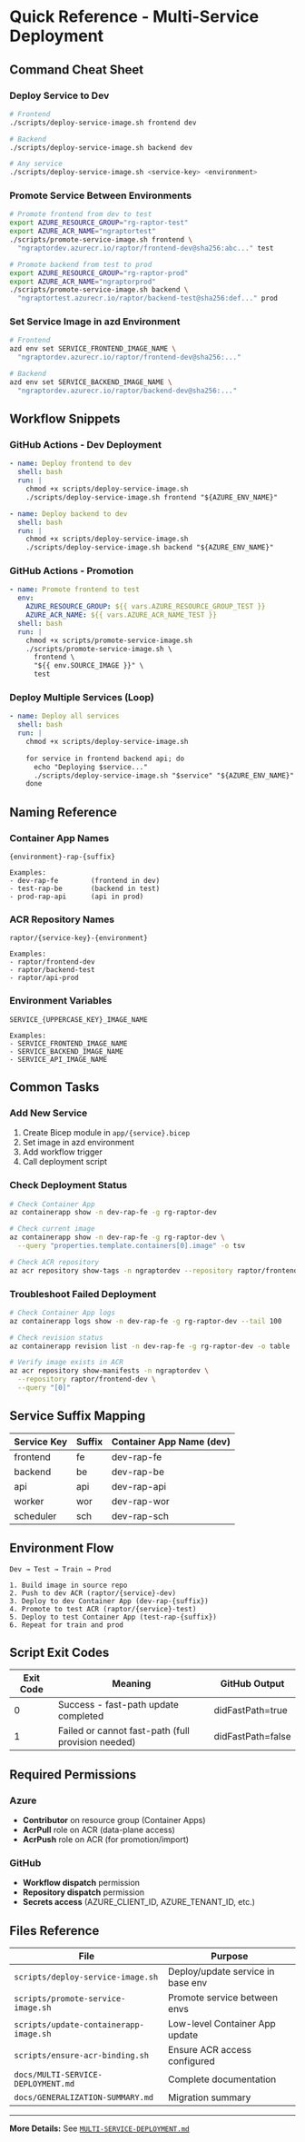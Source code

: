 # Quick Reference - Multi-Service Deployment

## Command Cheat Sheet

### Deploy Service to Dev
```bash
# Frontend
./scripts/deploy-service-image.sh frontend dev

# Backend
./scripts/deploy-service-image.sh backend dev

# Any service
./scripts/deploy-service-image.sh <service-key> <environment>
```

### Promote Service Between Environments
```bash
# Promote frontend from dev to test
export AZURE_RESOURCE_GROUP="rg-raptor-test"
export AZURE_ACR_NAME="ngraptortest"
./scripts/promote-service-image.sh frontend \
  "ngraptordev.azurecr.io/raptor/frontend-dev@sha256:abc..." test

# Promote backend from test to prod
export AZURE_RESOURCE_GROUP="rg-raptor-prod"
export AZURE_ACR_NAME="ngraptorprod"
./scripts/promote-service-image.sh backend \
  "ngraptortest.azurecr.io/raptor/backend-test@sha256:def..." prod
```

### Set Service Image in azd Environment
```bash
# Frontend
azd env set SERVICE_FRONTEND_IMAGE_NAME \
  "ngraptordev.azurecr.io/raptor/frontend-dev@sha256:..."

# Backend
azd env set SERVICE_BACKEND_IMAGE_NAME \
  "ngraptordev.azurecr.io/raptor/backend-dev@sha256:..."
```

## Workflow Snippets

### GitHub Actions - Dev Deployment
```yaml
- name: Deploy frontend to dev
  shell: bash
  run: |
    chmod +x scripts/deploy-service-image.sh
    ./scripts/deploy-service-image.sh frontend "${AZURE_ENV_NAME}"

- name: Deploy backend to dev
  shell: bash
  run: |
    chmod +x scripts/deploy-service-image.sh
    ./scripts/deploy-service-image.sh backend "${AZURE_ENV_NAME}"
```

### GitHub Actions - Promotion
```yaml
- name: Promote frontend to test
  env:
    AZURE_RESOURCE_GROUP: ${{ vars.AZURE_RESOURCE_GROUP_TEST }}
    AZURE_ACR_NAME: ${{ vars.AZURE_ACR_NAME_TEST }}
  shell: bash
  run: |
    chmod +x scripts/promote-service-image.sh
    ./scripts/promote-service-image.sh \
      frontend \
      "${{ env.SOURCE_IMAGE }}" \
      test
```

### Deploy Multiple Services (Loop)
```yaml
- name: Deploy all services
  shell: bash
  run: |
    chmod +x scripts/deploy-service-image.sh
    
    for service in frontend backend api; do
      echo "Deploying $service..."
      ./scripts/deploy-service-image.sh "$service" "${AZURE_ENV_NAME}" || true
    done
```

## Naming Reference

### Container App Names
```
{environment}-rap-{suffix}

Examples:
- dev-rap-fe        (frontend in dev)
- test-rap-be       (backend in test)
- prod-rap-api      (api in prod)
```

### ACR Repository Names
```
raptor/{service-key}-{environment}

Examples:
- raptor/frontend-dev
- raptor/backend-test
- raptor/api-prod
```

### Environment Variables
```
SERVICE_{UPPERCASE_KEY}_IMAGE_NAME

Examples:
- SERVICE_FRONTEND_IMAGE_NAME
- SERVICE_BACKEND_IMAGE_NAME
- SERVICE_API_IMAGE_NAME
```

## Common Tasks

### Add New Service
1. Create Bicep module in `app/{service}.bicep`
2. Set image in azd environment
3. Add workflow trigger
4. Call deployment script

### Check Deployment Status
```bash
# Check Container App
az containerapp show -n dev-rap-fe -g rg-raptor-dev

# Check current image
az containerapp show -n dev-rap-fe -g rg-raptor-dev \
  --query "properties.template.containers[0].image" -o tsv

# Check ACR repository
az acr repository show-tags -n ngraptordev --repository raptor/frontend-dev
```

### Troubleshoot Failed Deployment
```bash
# Check Container App logs
az containerapp logs show -n dev-rap-fe -g rg-raptor-dev --tail 100

# Check revision status
az containerapp revision list -n dev-rap-fe -g rg-raptor-dev -o table

# Verify image exists in ACR
az acr repository show-manifests -n ngraptordev \
  --repository raptor/frontend-dev \
  --query "[0]"
```

## Service Suffix Mapping

| Service Key | Suffix | Container App Name (dev) |
|-------------|--------|--------------------------|
| frontend    | fe     | dev-rap-fe               |
| backend     | be     | dev-rap-be               |
| api         | api    | dev-rap-api              |
| worker      | wor    | dev-rap-wor              |
| scheduler   | sch    | dev-rap-sch              |

## Environment Flow

```
Dev → Test → Train → Prod

1. Build image in source repo
2. Push to dev ACR (raptor/{service}-dev)
3. Deploy to dev Container App (dev-rap-{suffix})
4. Promote to test ACR (raptor/{service}-test)
5. Deploy to test Container App (test-rap-{suffix})
6. Repeat for train and prod
```

## Script Exit Codes

| Exit Code | Meaning                                    | GitHub Output     |
|-----------|--------------------------------------------| ------------------|
| 0         | Success - fast-path update completed       | didFastPath=true  |
| 1         | Failed or cannot fast-path (full provision needed) | didFastPath=false |

## Required Permissions

### Azure
- **Contributor** on resource group (Container Apps)
- **AcrPull** role on ACR (data-plane access)
- **AcrPush** role on ACR (for promotion/import)

### GitHub
- **Workflow dispatch** permission
- **Repository dispatch** permission
- **Secrets access** (AZURE_CLIENT_ID, AZURE_TENANT_ID, etc.)

## Files Reference

| File | Purpose |
|------|---------|
| `scripts/deploy-service-image.sh` | Deploy/update service in base env |
| `scripts/promote-service-image.sh` | Promote service between envs |
| `scripts/update-containerapp-image.sh` | Low-level Container App update |
| `scripts/ensure-acr-binding.sh` | Ensure ACR access configured |
| `docs/MULTI-SERVICE-DEPLOYMENT.md` | Complete documentation |
| `docs/GENERALIZATION-SUMMARY.md` | Migration summary |

---

**More Details:** See [`MULTI-SERVICE-DEPLOYMENT.md`](./MULTI-SERVICE-DEPLOYMENT.md)
